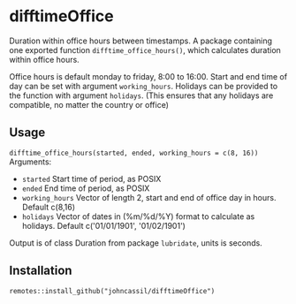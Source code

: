 # difftimeOffice
Duration within office hours between timestamps.
A package containing one exported function `difftime_office_hours()`, which calculates duration within office hours.  
  
Office hours is default monday to friday, 8:00 to 16:00.
Start and end time of day can be set with argument `working_hours`.
Holidays can be provided to the function with argument `holidays`. (This ensures that any holidays are compatible, no matter the country or office)

## Usage
`difftime_office_hours(started, ended, working_hours = c(8, 16))`  
Arguments:  
* `started` Start time of period, as POSIX
* `ended` End time of period, as POSIX
* `working_hours` Vector of length 2, start and end of office day in hours. Default c(8,16)  
* `holidays` Vector of dates in (%m/%d/%Y) format  to calculate as holidays. Default c('01/01/1901', '01/02/1901')

Output is of class Duration from package `lubridate`, units is seconds. 

## Installation
`remotes::install_github("johncassil/difftimeOffice")`
